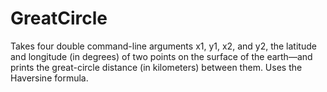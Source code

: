 # GreatCircle
Takes four double command-line arguments x1, y1, x2, and y2, the latitude and longitude (in degrees) of two points on the surface of the earth—and prints the great-circle distance (in kilometers) between them. Uses the Haversine formula.

